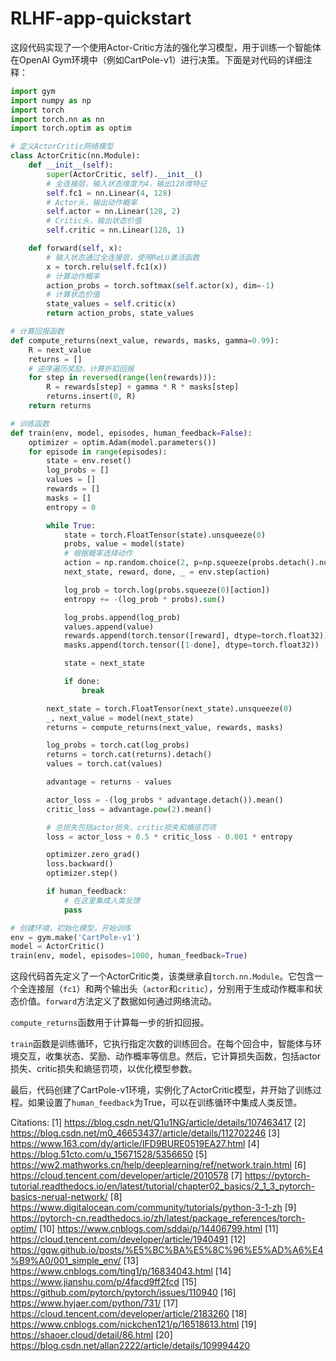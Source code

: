 # RLHF-app-quickstart

这段代码实现了一个使用Actor-Critic方法的强化学习模型，用于训练一个智能体在OpenAI Gym环境中（例如CartPole-v1）进行决策。下面是对代码的详细注释：

```python
import gym
import numpy as np
import torch
import torch.nn as nn
import torch.optim as optim

# 定义ActorCritic网络模型
class ActorCritic(nn.Module):
    def __init__(self):
        super(ActorCritic, self).__init__()
        # 全连接层，输入状态维度为4，输出128维特征
        self.fc1 = nn.Linear(4, 128)
        # Actor头，输出动作概率
        self.actor = nn.Linear(128, 2)
        # Critic头，输出状态价值
        self.critic = nn.Linear(128, 1)

    def forward(self, x):
        # 输入状态通过全连接层，使用ReLU激活函数
        x = torch.relu(self.fc1(x))
        # 计算动作概率
        action_probs = torch.softmax(self.actor(x), dim=-1)
        # 计算状态价值
        state_values = self.critic(x)
        return action_probs, state_values

# 计算回报函数
def compute_returns(next_value, rewards, masks, gamma=0.99):
    R = next_value
    returns = []
    # 逆序遍历奖励，计算折扣回报
    for step in reversed(range(len(rewards))):
        R = rewards[step] + gamma * R * masks[step]
        returns.insert(0, R)
    return returns

# 训练函数
def train(env, model, episodes, human_feedback=False):
    optimizer = optim.Adam(model.parameters())
    for episode in range(episodes):
        state = env.reset()
        log_probs = []
        values = []
        rewards = []
        masks = []
        entropy = 0

        while True:
            state = torch.FloatTensor(state).unsqueeze(0)
            probs, value = model(state)
            # 根据概率选择动作
            action = np.random.choice(2, p=np.squeeze(probs.detach().numpy()))
            next_state, reward, done, _ = env.step(action)

            log_prob = torch.log(probs.squeeze(0)[action])
            entropy += -(log_prob * probs).sum()

            log_probs.append(log_prob)
            values.append(value)
            rewards.append(torch.tensor([reward], dtype=torch.float32))
            masks.append(torch.tensor([1-done], dtype=torch.float32))

            state = next_state

            if done:
                break

        next_state = torch.FloatTensor(next_state).unsqueeze(0)
        _, next_value = model(next_state)
        returns = compute_returns(next_value, rewards, masks)

        log_probs = torch.cat(log_probs)
        returns = torch.cat(returns).detach()
        values = torch.cat(values)

        advantage = returns - values

        actor_loss = -(log_probs * advantage.detach()).mean()
        critic_loss = advantage.pow(2).mean()

        # 总损失包括actor损失、critic损失和熵惩罚项
        loss = actor_loss + 0.5 * critic_loss - 0.001 * entropy

        optimizer.zero_grad()
        loss.backward()
        optimizer.step()

        if human_feedback:
            # 在这里集成人类反馈
            pass

# 创建环境，初始化模型，开始训练
env = gym.make('CartPole-v1')
model = ActorCritic()
train(env, model, episodes=1000, human_feedback=True)
```

这段代码首先定义了一个ActorCritic类，该类继承自`torch.nn.Module`。它包含一个全连接层（`fc1`）和两个输出头（`actor`和`critic`），分别用于生成动作概率和状态价值。`forward`方法定义了数据如何通过网络流动。

`compute_returns`函数用于计算每一步的折扣回报。

`train`函数是训练循环，它执行指定次数的训练回合。在每个回合中，智能体与环境交互，收集状态、奖励、动作概率等信息。然后，它计算损失函数，包括actor损失、critic损失和熵惩罚项，以优化模型参数。

最后，代码创建了CartPole-v1环境，实例化了ActorCritic模型，并开始了训练过程。如果设置了`human_feedback`为True，可以在训练循环中集成人类反馈。

Citations:
[1] https://blog.csdn.net/Q1u1NG/article/details/107463417
[2] https://blog.csdn.net/m0_46653437/article/details/112702246
[3] https://www.163.com/dy/article/IFD9BURE0519EA27.html
[4] https://blog.51cto.com/u_15671528/5356650
[5] https://ww2.mathworks.cn/help/deeplearning/ref/network.train.html
[6] https://cloud.tencent.com/developer/article/2010578
[7] https://pytorch-tutorial.readthedocs.io/en/latest/tutorial/chapter02_basics/2_1_3_pytorch-basics-nerual-network/
[8] https://www.digitalocean.com/community/tutorials/python-3-1-zh
[9] https://pytorch-cn.readthedocs.io/zh/latest/package_references/torch-optim/
[10] https://www.cnblogs.com/sddai/p/14406799.html
[11] https://cloud.tencent.com/developer/article/1940491
[12] https://gqw.github.io/posts/%E5%BC%BA%E5%8C%96%E5%AD%A6%E4%B9%A0/001_simple_env/
[13] https://www.cnblogs.com/ting1/p/16834043.html
[14] https://www.jianshu.com/p/4facd9ff2fcd
[15] https://github.com/pytorch/pytorch/issues/110940
[16] https://www.hyjaer.com/python/731/
[17] https://cloud.tencent.com/developer/article/2183260
[18] https://www.cnblogs.com/nickchen121/p/16518613.html
[19] https://shaoer.cloud/detail/86.html
[20] https://blog.csdn.net/allan2222/article/details/109994420
